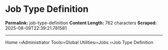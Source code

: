 # Job Type Definition

**Permalink:** job-type-definition
**Content Length:** 762 characters
**Scraped:** 2025-08-09T22:39:21.781581

---

Home &rsaquo;&rsaquo;Administrator Tools&rsaquo;&rsaquo;Global Utilities&rsaquo;&rsaquo;Jobs ››Job Type Definition